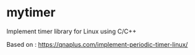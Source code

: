 # mytimer
Implement timer library for Linux using C/C++

Based on : https://qnaplus.com/implement-periodic-timer-linux/

